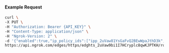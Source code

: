 <!-- Code generated for API Clients. DO NOT EDIT. -->

#### Example Request

```bash
curl \
-X PUT \
-H "Authorization: Bearer {API_KEY}" \
-H "Content-Type: application/json" \
-H "Ngrok-Version: 2" \
-d '{"enabled":true,"ip_policy_ids":["ipp_2uVaw81YsGaFvQ2BEwWpaJthD3k","ipp_2uVaw8zcRs6nHpUNGAp07hrSGQu"]}' \
https://api.ngrok.com/edges/https/edghts_2uVaw9bi1I7HCryplc8qwKJPTKH/routes/edghtsrt_2uVaw7uhfj4zqX86SyYqOepHKFq/ip_restriction
```
